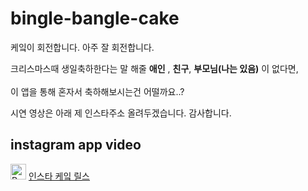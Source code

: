 # bingle-bangle-cake

케잌이 회전합니다. 
아주 잘 회전합니다.

크리스마스때 생일축하한다는 말 해줄 **애인** , **친구**, **부모님(나는 있음)** 이 없다면, <br> <br> 이 앱을 통해 혼자서 축하해보시는건 어떨까요..?

시연 영상은 아래 제 인스타주소 올려두겠습니다. 감사합니다.

## instagram app video
<img src="https://i.namu.wiki/i/PpCUHjc8PoAlAWoSip-m3KtgYMq7Ft1sI2BiCioMrclYCFdnjCEVKdPyXJ3yqXgHjgboqOp-8Q9z71WTisQy_A.svg" width="25px" height="25px" title="px(픽셀) 크기 설정" alt="RubberDuck"></img>
[인스타 케잌 릴스](https://www.instagram.com/reel/DGGQapaTeWb/)
